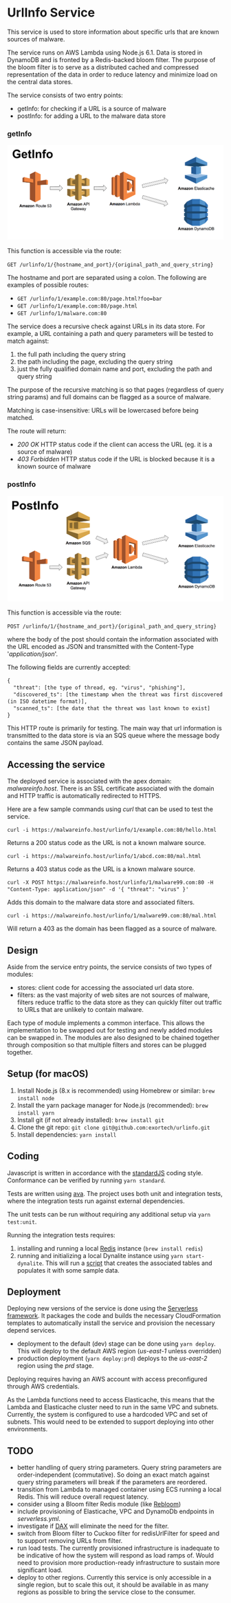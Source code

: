 # UrlInfo Service

This service is used to store information about specific urls that are known sources of malware.

The service runs on AWS Lambda using Node.js 6.1. Data is stored in DynamoDB and is fronted by a Redis-backed bloom filter. The purpose of the bloom filter is to serve as a distributed cached and compressed representation of the data in order to reduce latency and minimize load on the central data stores.

The service consists of two entry points:
- getInfo: for checking if a URL is a source of malware
- postInfo: for adding a URL to the malware data store

### getInfo

![](docs/getInfo.png)

This function is accessible via the route:

`GET /urlinfo/1/{hostname_and_port}/{original_path_and_query_string}`

The hostname and port are separated using a colon. The following are examples of possible routes:

* `GET /urlinfo/1/example.com:80/page.html?foo=bar`
* `GET /urlinfo/1/example.com:80/page.html`
* `GET /urlinfo/1/malware.com:80`

The service does a recursive check against URLs in its data store. For example, a URL containing a path and query parameters will be tested to match against:

1. the full path including the query string
2. the path including the page, excluding the query string
3. just the fully qualified domain name and port, excluding the path and query string

The purpose of the recursive matching is so that pages (regardless of query string params) and full domains can be flagged as a source of malware.

Matching is case-insensitive: URLs will be lowercased before being matched.

The route will return:
* _200 OK_ HTTP status code if the client can access the URL (eg. it is a source of malware)
* _403 Forbidden_ HTTP status code if the URL is blocked because it is a known source of malware

### postInfo

![](docs/postInfo.png)

This function is accessible via the route:

`POST /urlinfo/1/{hostname_and_port}/{original_path_and_query_string}`

where the body of the post should contain the information associated with the URL encoded as JSON and transmitted with the Content-Type '_application/json_'.

The following fields are currently accepted:

```
{
  "threat": [the type of thread, eg. "virus", "phishing"],
  "discovered_ts": [the timestamp when the threat was first discovered (in ISO datetime format)],
  "scanned_ts": [the date that the threat was last known to exist]
}
```

This HTTP route is primarily for testing. The main way that url information is transmitted to the data store is via an SQS queue where the message body contains the same JSON payload.

## Accessing the service

The deployed service is associated with the apex domain: _malwareinfo.host_. There is an SSL certificate associated with the domain and HTTP traffic is automatically redirected to HTTPS.

Here are a few sample commands using *curl* that can be used to test the service.

```
curl -i https://malwareinfo.host/urlinfo/1/example.com:80/hello.html
```

Returns a 200 status code as the URL is not a known malware source.

```
curl -i https://malwareinfo.host/urlinfo/1/abcd.com:80/mal.html
```

Returns a 403 status code as the URL is a known malware source.

```
curl -X POST https://malwareinfo.host/urlinfo/1/malware99.com:80 -H "Content-Type: application/json" -d '{ "threat": "virus" }'
```

Adds this domain to the malware data store and associated filters.

```
curl -i https://malwareinfo.host/urlinfo/1/malware99.com:80/mal.html
```

Will return a 403 as the domain has been flagged as a source of malware.

## Design

Aside from the service entry points, the service consists of two types of modules:
- stores: client code for accessing the associated url data store.
- filters: as the vast majority of web sites are not sources of malware, filters reduce traffic to the data store as they can quickly filter out traffic to URLs that are unlikely to contain malware.

Each type of module implements a common interface. This allows the implementation to be swapped out for testing and newly added modules can be swapped in. The modules are also designed to be chained together through composition so that multiple filters and stores can be plugged together.

## Setup (for macOS)

1. Install Node.js (8.x is recommended) using Homebrew or similar: `brew install node`
1. Install the yarn package manager for Node.js (recommended): `brew install yarn`
1. Install git (if not already installed): `brew install git`
1. Clone the git repo: `git clone git@github.com:exortech/urlinfo.git`
1. Install dependencies: `yarn install`

## Coding

Javascript is written in accordance with the [standardJS](https://standardjs.com/) coding style. Conformance can be verified by running `yarn standard`.

Tests are written using [ava](https://github.com/avajs/ava). The project uses both unit and integration tests, where the integration tests run against external dependencies.

The unit tests can be run without requiring any additional setup via `yarn test:unit`.

Running the integration tests requires:
1. installing and running a local [Redis](https://redis.io/) instance (`brew install redis`)
2. running and initializing a local Dynalite instance using `yarn start-dynalite`. This will run a [script](https://github.com/exortech/urlinfo/blob/master/test-integration/startDynalite.js) that creates the associated tables and populates it with some sample data.

## Deployment

Deploying new versions of the service is done using the [Serverless framework](https://serverless.com). It packages the code and builds the necessary CloudFormation templates to automatically install the service and provision the necessary depend services.

- deployment to the default (dev) stage can be done using `yarn deploy`. This will deploy to the default AWS region (*us-east-1* unless overridden)
- production deployment (`yarn deploy:prd`) deploys to the *us-east-2* region using the *prd* stage.

Deploying requires having an AWS account with access preconfigured through AWS credentials.

As the Lambda functions need to access Elasticache, this means that the Lambda and Elasticache cluster need to run in the same VPC and subnets. Currently, the system is configured to use a hardcoded VPC and set of subnets. This would need to be extended to support deploying into other environments.

## TODO

- better handling of query string parameters. Query string parameters are order-independent (commutative). So doing an exact match against query string parameters will break if the parameters are reordered.
- transition from Lambda to managed container using ECS running a local Redis. This will reduce overall request latency.
- consider using a Bloom filter Redis module (like [Rebloom](https://redislabs.com/blog/rebloom-bloom-filter-datatype-redis/))
- include provisioning of Elasticache, VPC and DynamoDb endpoints in _serverless.yml_.
- investigate if [DAX](http://www.allthingsdistributed.com/2017/06/amazon-dynamodb-accelerator-dax.html) will eliminate the need for the filter.
- switch from Bloom filter to Cuckoo filter for redisUrlFilter for speed and to support removing URLs from filter.
- run load tests. The currently provisioned infrastructure is inadequate to be indicative of how the system will respond as load ramps of. Would need to provision more production-ready infrastructure to sustain more significant load.
- deploy to other regions. Currently this service is only accessible in a single region, but to scale this out, it should be available in as many regions as possible to bring the service close to the consumer.
